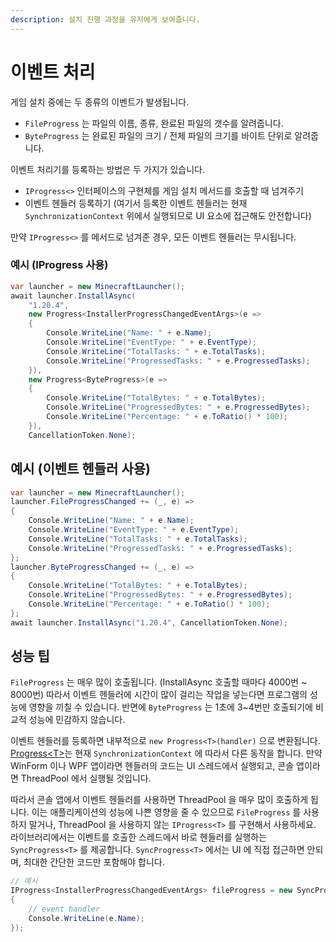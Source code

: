 ```yaml
---
description: 설치 진행 과정을 유저에게 보여줍니다.
---
```


# 이벤트 처리

게임 설치 중에는 두 종류의 이벤트가 발생됩니다.

* `FileProgress` 는 파일의 이름, 종류, 완료된 파일의 갯수를 알려줍니다.
* `ByteProgress` 는 완료된 파일의 크기 / 전체 파일의 크기를 바이트 단위로 알려줍니다.

이벤트 처리기를 등록하는 방법은 두 가지가 있습니다.

* `IProgress<>` 인터페이스의 구현체를 게임 설치 메서드를 호출할 때 넘겨주기
* 이벤트 헨들러 등록하기 (여기서 등록한 이벤트 헨들러는 현재 `SynchronizationContext` 위에서 실행되므로 UI 요소에 접근해도 안전합니다)

만약 `IProgress<>` 를 메서드로 넘겨준 경우, 모든 이벤트 헨들러는 무시됩니다.

### 예시 (IProgress 사용)

```csharp
var launcher = new MinecraftLauncher();
await launcher.InstallAsync(
    "1.20.4", 
    new Progress<InstallerProgressChangedEventArgs>(e =>
    {
        Console.WriteLine("Name: " + e.Name);
        Console.WriteLine("EventType: " + e.EventType);
        Console.WriteLine("TotalTasks: " + e.TotalTasks);
        Console.WriteLine("ProgressedTasks: " + e.ProgressedTasks);
    }),
    new Progress<ByteProgress>(e =>
    {
        Console.WriteLine("TotalBytes: " + e.TotalBytes);
        Console.WriteLine("ProgressedBytes: " + e.ProgressedBytes);
        Console.WriteLine("Percentage: " + e.ToRatio() * 100);
    }),
    CancellationToken.None);
```

## 예시 (이벤트 헨들러 사용)

```csharp
var launcher = new MinecraftLauncher();
launcher.FileProgressChanged += (_, e) =>
{
    Console.WriteLine("Name: " + e.Name);
    Console.WriteLine("EventType: " + e.EventType);
    Console.WriteLine("TotalTasks: " + e.TotalTasks);
    Console.WriteLine("ProgressedTasks: " + e.ProgressedTasks);
};
launcher.ByteProgressChanged += (_, e) =>
{
    Console.WriteLine("TotalBytes: " + e.TotalBytes);
    Console.WriteLine("ProgressedBytes: " + e.ProgressedBytes);
    Console.WriteLine("Percentage: " + e.ToRatio() * 100);
};
await launcher.InstallAsync("1.20.4", CancellationToken.None);
```

## 성능 팁

`FileProgress` 는 매우 많이 호출됩니다. (InstallAsync 호출할 때마다 4000번 ~ 8000번) 따라서 이벤트 헨들러에 시간이 많이 걸리는 작업을 넣는다면 프로그램의 성능에 영향을 끼칠 수 있습니다. 반면에 `ByteProgress` 는 1초에 3~4번만 호출되기에 비교적 성능에 민감하지 않습니다.

이벤트 헨들러를 등록하면 내부적으로 `new Progress<T>(handler)` 으로 변환됩니다. [Progress<T\>](https://learn.microsoft.com/en-us/dotnet/api/system.progress-1?view=net-8.0)는 현재 `SynchronizationContext` 에 따라서 다른 동작을 합니다. 만약 WinForm 이나 WPF 앱이라면 헨들러의 코드는 UI 스레드에서 실행되고, 콘솔 앱이라면 ThreadPool 에서 실행될 것입니다.

따라서 콘솔 앱에서 이벤트 헨들러를 사용하면 ThreadPool 을 매우 많이 호출하게 됩니다. 이는 애플리케이션의 성능에 나쁜 영향을 줄 수 있으므로 `FileProgress` 를 사용하지 말거나, ThreadPool 을 사용하지 않는 `IProgress<T>` 를 구현해서 사용하세요. 라이브러리에서는 이벤트를 호출한 스레드에서 바로 헨들러를 실행하는 `SyncProgress<T>` 를 제공합니다.  `SyncProgress<T>` 에서는 UI 에 직접 접근하면 안되며, 최대한 간단한 코드만 포함해야 합니다.

```csharp
// 예시
IProgress<InstallerProgressChangedEventArgs> fileProgress = new SyncProgress<InstallerProgressChangedEventArgs>(e => 
{ 
    // event handler
    Console.WriteLine(e.Name);
});
```

